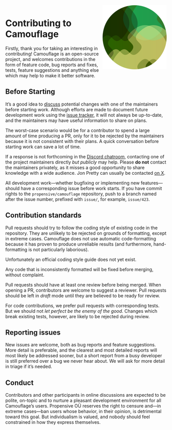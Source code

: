 <img src="/doc/images/200x200.png" align="right">

# Contributing to Camouflage

Firstly, thank you for taking an interesting in contributing! Camouflage is an
open-source project, and welcomes contributions in the form of feature code,
bug reports and fixes, tests, feature suggestions and anything else which may
help to make it better software.

## Before Starting

It&rsquo;s a good idea to [discuss](https://discord.gg/7b6mpF6Qcf) potential
changes with one of the maintainers before starting work. Although efforts are
made to document future development work using the [issue tracker](/issues), it
will not always be up-to-date, and the maintainers may have useful information
to share on plans.

The worst-case scenario would be for a contributor to spend a large amount of
time producing a PR, only for it to be rejected by the maintainers because it
is not consistent with their plans. A quick conversation before starting work
can save a lot of time.

If a response is not forthcoming in the [Discord
chatroom](https://discord.gg/7b6mpF6Qcf), contacting one of the project
maintainers directly _but publicly_ may help. Please __do not__ contact the
maintainers privately, as it misses a good opportunity to share knowledge with
a wide audience. Jon Pretty can usually be contacted [on
X](https://x.com/propensive).

All development work&mdash;whether bugfixing or implementing new
features&mdash;should have a corresponding issue before work starts. If you
have commit rights to the `propensive/camouflage` repository, push to a branch named
after the issue number, prefixed with `issue/`, for example, `issue/423`.

## Contribution standards

Pull requests should try to follow the coding style of existing code in the
repository. They are unlikely to be rejected on grounds of formatting, except
in extreme cases. Camouflage does not use automatic code-formatting because it
has proven to produce unreliable results (and furthermore, hand-formatting is
not particularly laborious).

Unfortunately an official coding style guide does not yet exist.

Any code that is inconsistently formatted will be fixed before merging, without
complaint.

Pull requests should have at least one review before being merged. When opening
a PR, contributors are welcome to suggest a reviewer. Pull requests should be
left in _draft_ mode until they are believed to be ready for review.

For code contributions, we prefer pull requests with corresponding tests. But
we should not _let perfect be the enemy of the good_. Changes which break
existing tests, however, are likely to be rejected during review.

## Reporting issues

New issues are welcome, both as bug reports and feature suggestions. More
detail is preferable, and the clearest and most detailed reports will most
likely be addressed sooner, but a short report from a busy developer is still
preferred over a bug we never hear about. We will ask for more detail in triage
if it&rsquo;s needed.

## Conduct

Contributors and other participants in online discussions are expected to be
polite, on-topic and to nurture a pleasant development environment for all
Camouflage&rsquo;s users. Propensive O&Uuml; reserves the right to censure
and&mdash;in extreme cases&mdash;ban users whose behavior, in their opinion, is
detrimental toward this goal. But individualism is valued, and nobody should
feel constrained in how they express themselves.

